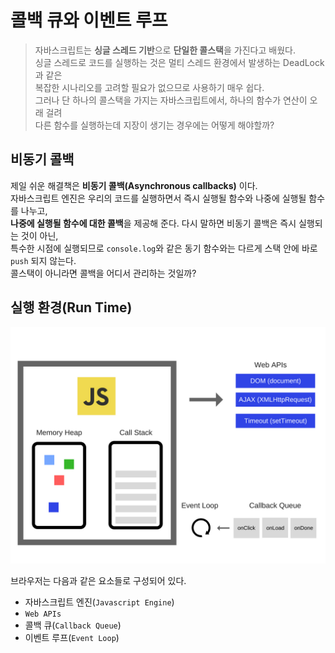 콜백 큐와 이벤트 루프
=====================
>자바스크립트는 **싱글 스레드 기반**으로 **단일한 콜스택**을 가진다고 배웠다.<br>
싱글 스레드로 코드를 실행하는 것은 멀티 스레드 환경에서 발생하는 DeadLock과 같은<br>
복잡한 시나리오를 고려할 필요가 없으므로 사용하기 매우 쉽다.<br>
그러나 단 하나의 콜스택을 가지는 자바스크립트에서, 하나의 함수가 연산이 오래 걸려<br>
다른 함수를 실행하는데 지장이 생기는 경우에는 어떻게 해야할까?<br>

비동기 콜백
--------------
제일 쉬운 해결책은 **비동기 콜백(Asynchronous callbacks)** 이다.<br>
자바스크립트 엔진은 우리의 코드를 실행하면서 즉시 실행될 함수와 나중에 실행될 함수를 나누고,<br>
**나중에 실행될 함수에 대한 콜백**을 제공해 준다. 다시 말하면 비동기 콜백은 즉시 실행되는 것이 아닌,<br>
특수한 시점에 실행되므로 `console.log`와 같은 동기 함수와는 다르게 스택 안에 바로 `push` 되지 않는다.<br>
콜스택이 아니라면 콜백을 어디서 관리하는 것일까?

실행 환경(Run Time)
-------------------
<img src="https://github.com/mauv2sky/33_Concepts_Of_JS/blob/main/02_CallBackQueue_and_EventLoop/image/1.png" width="600">

브라우저는 다음과 같은 요소들로 구성되어 있다.
* 자바스크립트 엔진(`Javascript Engine`)
* `Web APIs`
* 콜백 큐(`Callback Queue`)
* 이벤트 루프(`Event Loop`)
